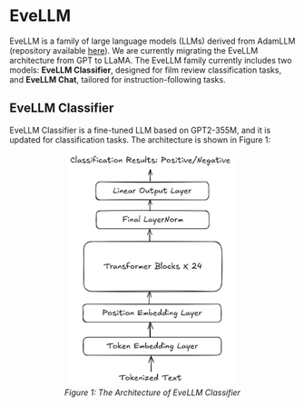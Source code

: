 # EveLLM
EveLLM is a family of large language models (LLMs) derived from AdamLLM (repository available [here](https://github.com/ElliotLeeLL/AdamLLM)). We are currently migrating the EveLLM architecture from GPT to LLaMA. The EveLLM family currently includes two models: **EveLLM Classifier**, designed for film review classification tasks, and **EveLLM Chat**, tailored for instruction-following tasks.

## EveLLM Classifier

EveLLM Classifier is a fine-tuned LLM based on GPT2-355M, and it is updated for classification tasks. The architecture is shown in Figure 1:

<p align="center">
  <img src="images/iVBORw0KGgoAAAANSUhEUgAAAfYAAA.png" alt="Output" width="300"/><br/>
  <em>Figure 1: The Architecture of EveLLM Classifier</em>
</p>
